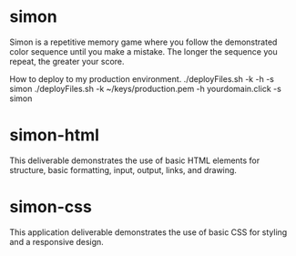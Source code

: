 # simon
Simon is a repetitive memory game where you follow the demonstrated color sequence until you make a mistake. The longer the sequence you repeat, the greater your score. 

How to deploy to my production environment. 
./deployFiles.sh -k <yourpemkey> -h <yourdomain> -s simon
./deployFiles.sh -k ~/keys/production.pem -h yourdomain.click -s simon

# simon-html

This deliverable demonstrates the use of basic HTML elements for structure, basic formatting, input, output, links, and drawing.

# simon-css 
This application deliverable demonstrates the use of basic CSS for styling and a responsive design.